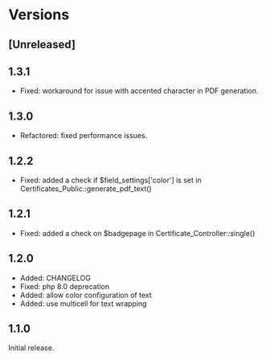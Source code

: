 # Versions

## [Unreleased]

## 1.3.1

- Fixed: workaround for issue with accented character in PDF generation.

## 1.3.0
- Refactored: fixed performance issues.

## 1.2.2

- Fixed: added a check if $field_settings['color'] is set in Certificates_Public::generate_pdf_text()

## 1.2.1

- Fixed: added a check on $badgepage in Certificate_Controller::single()

## 1.2.0

- Added: CHANGELOG
- Fixed: php 8.0 deprecation
- Added: allow color configuration of text
- Added: use multicell for text wrapping

## 1.1.0

Initial release.

